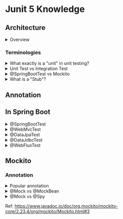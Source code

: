 # Junit 5 Knowledge
## Architecture
<details>
  <summary>Overview</summary>
  <br/>
  
  ![](images/detailed_JUnit_5_architecture.png)
  
  Ref: https://nipafx.dev/junit-5-architecture-jupiter/
  
</details>

### Terminologies
<details>
  <summary>What exactly is a "unit" in unit testing?</summary>
  <br/>
  
   A unit is "the smallest piece of the code that can be usefully tested".
  
</details>
<details>
  <summary>Unit Test vs Integration Test</summary>
  <br/>
  
  **Unit Test**
  
  A unit test covers a single “**unit**”, where a unit commonly is a single class.
  
  **Integration Test**
  
  An integration test can be any of the following:
  
  + A test that covers multiple “units”. It tests the interaction between two or more classes
  + A test that covers multiple layers, might cover the interaction between a business service and the persistence layer, for instance.
  + A test that covers the whole path through the application. We send a request to the application and check that it responds correctly and has changed the database state according to our expectations.
  
  Ref:
</details>
<details>
  <summary>@SpringBootTest vs Mockito</summary>
  <br/>
  
  In my opinion, even we're using a mocked bean, but we're still running within spring context and for me this is an **integration test**(a unit test doesn't need any spring context to run within).
  
  With unit testing  just use **Mockito** or another framework that doesn’t need spring context(`@SpringBootTest`). When writing a test for a service class to test some calculation logic, we don’t need spring context and this is a **PURE** unit test.
  
  When running a test in spring context, this is considered an integration test even if you're using `@MockBean`.
  
  Ref: https://stackoverflow.com/questions/54658563/unit-test-or-integration-test-in-spring-boot
</details>
<details>
  <summary>What is a "Stub"?</summary>
  <br/>
  
  Stub objects provide canned responses (and can be autogenerated by helper libraries), but typically do not directly cause the unit test to fail.
  
  ```
  @Test
  public void whenUseSpyAnnotation_thenSpyIsInjectedCorrectly() {
      spiedList.add("one");
      spiedList.add("two");

      Mockito.verify(spiedList).add("one");
      Mockito.verify(spiedList).add("two");

      assertEquals(2, spiedList.size());

      Mockito.doReturn(100).when(spiedList).size(); \\stub
      assertEquals(100, spiedList.size());
  }
  ```
  
  Ref: https://stackoverflow.com/questions/463278/what-is-a-stub
</details>

## Annotation
## In Spring Boot

<details>
  <summary>@SpringBootTest</summary>
  <br/>
  
  Spring Boot provides the `@SpringBootTest` annotation which we can use to create an application context containing all the objects we need for all of the test types.
  
  The @SpringBootTest annotation loads the complete Spring application context.
  
  _However, that overusing `@SpringBootTest` might lead to very long-running test suites._
  
  Ref: https://reflectoring.io/spring-boot-test/
  
</details>
<details>
  <summary>@WebMvcTest</summary>
  <br/>
  
</details>
<details>
  <summary>@DataJpaTest</summary>
  <br/>
  
</details>
<details>
  <summary>@DataJdbcTest</summary>
  <br/>
  
</details>
<details>
  <summary>@WebFluxTest</summary>
  <br/>
  
</details>

## Mockito
### Annotation
<details>
  <summary>Popular annotation</summary>
  <br/>
  
  Annotation | Description |
  --- | --- |
  @Mock | Use to create and inject mocked instances without having to call `Mockito.mock` manually. |
  @Spy | Part of the object will be mocked and part will use real method invocations. |
  @Captor | To capture **arguments** that are passed to the methods of mocked objects.  |
  @InjectMocks | Creates an instance of the class and injects the mocks that are created with the `@Mock` (or `@Spy`). |
   
  + Ref: https://www.baeldung.com/mockito-annotations
  + Ref: https://medium.com/javarevisited/argument-capturing-a-must-know-unit-testing-technique-e88b3a6a6af1
  + Ref: https://stackoverflow.com/questions/16467685/difference-between-mock-and-injectmocks
  
</details>
<details>
  <summary>@Mock vs @MockBean</summary>
  <br/>
  
  **@Mock**
  
  This annotation is a shorthand for the `Mockito.mock()` method. The `Mockito.mock()` method allows us to create a mock object of a class or an interface. 
  
  **@MockBean**
  
  Use the `@MockBean` to add mock objects to the _Spring application context_.
   
  Ref: https://www.baeldung.com/java-spring-mockito-mock-mockbean
  
</details>
<details>
  <summary>@Mock vs @Spy</summary>
  <br/>
  
  Mock| Spy |
  --- | --- |
  A mock in mockito is a normal mock | A spy in mockito is a partial mock | A spy in mockito is a partial mock
  allows you to stub invocations; that is, return specific values out of method calls | part of the object will be mocked and part will use real method invocations
  
  _Example:_
  ```
    @Mock
    private List<String> mockList;
 
    @Spy
    private List<String> spyList = new ArrayList();
 
    @Test
    void testMockList() {
        //by default, calling the methods of mock object will do nothing
        mockList.add("test");

        Mockito.verify(mockList).add("test");
        assertEquals(0, mockList.size());
        assertNull(mockList.get(0));
    }
 
    @Test
    void testSpyList() {
        //spy object will call the real method when not stub
        spyList.add("test");

        Mockito.verify(spyList).add("test");
        assertEquals(1, spyList.size());
        assertEquals("test", spyList.get(0));
    }
  ```
  
  + Ref: https://dzone.com/articles/mockito-mock-vs-spy-in-spring-boot-tests#:~:text=A%20Mockito%20spy%20is%20a,therefore%20the%20term%20partial%20mock.
  + Ref: https://stackoverflow.com/questions/28295625/mockito-spy-vs-mock#:~:text=The%20difference%20is%20that%20in,call%20the%20real%20method%20behavior.
  
</details>

Ref: https://www.javadoc.io/doc/org.mockito/mockito-core/2.23.4/org/mockito/Mockito.html#3
